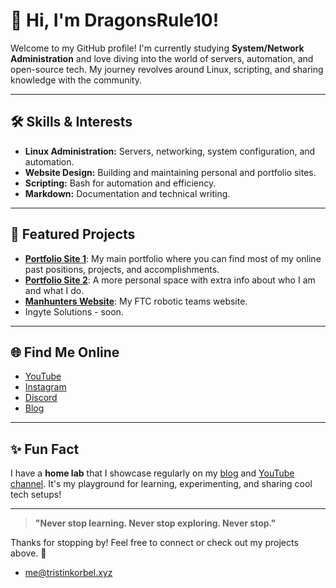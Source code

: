 # 👋 Hi, I'm DragonsRule10!

Welcome to my GitHub profile! I'm currently studying **System/Network Administration** and love diving into the world of servers, automation, and open-source tech. My journey revolves around Linux, scripting, and sharing knowledge with the community.

---

## 🛠️ Skills & Interests

- **Linux Administration:** Servers, networking, system configuration, and automation.
- **Website Design:** Building and maintaining personal and portfolio sites.
- **Scripting:** Bash for automation and efficiency.
- **Markdown:** Documentation and technical writing.

---

## 🌟 Featured Projects

- [**Portfolio Site 1**](https://github.com/DragonsRule10/dragonsrule10.com): My main portfolio where you can find most of my online past positions, projects, and accomplishments.
- [**Portfolio Site 2**](https://github.com/DragonsRule10/tristinkorbel.xyz): A more personal space with extra info about who I am and what I do.
- [**Manhunters Website**](https://github.com/Dragonsrule10/maritimemanhunters.com): My FTC robotic teams website.
- Ingyte Solutions - soon.

---

## 🌐 Find Me Online

- [YouTube](https://www.youtube.com/@DragonsRule10)  
- [Instagram](https://www.instagram.com/dragonsrule08/)  
- [Discord](https://discordapp.com/users/956007823261700107)  
- [Blog](https://blog.dragonsrule10.com/)

---

## ✨ Fun Fact

I have a **home lab** that I showcase regularly on my [blog](https://blog.dragonsrule10.com/) and [YouTube channel](https://www.youtube.com/@DragonsRule10). It's my playground for learning, experimenting, and sharing cool tech setups!

---

> **"Never stop learning. Never stop exploring. Never stop."**

Thanks for stopping by! Feel free to connect or check out my projects above. 🚀
- me@tristinkorbel.xyz
